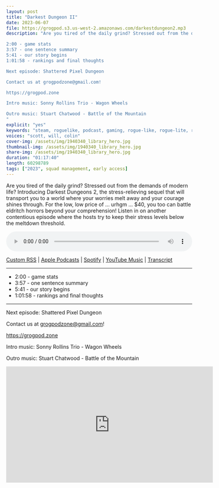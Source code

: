 ```yaml
---
layout: post
title: "Darkest Dungeon II"
date: 2023-06-07
file: https://grogpod.s3.us-west-2.amazonaws.com/darkestdungeon2.mp3
description: "Are you tired of the daily grind? Stressed out from the demands of modern life? Introducing Darkest Dungeons 2, the stress-relieving sequel that will transport you to a world where your worries melt away and your courage shines through. For the low, low price of ... urhgm ... $40, you too can battle eldritch horrors beyond your comprehension! Listen in on another contentious episode where the hosts try to keep their stress levels below the meltdown threshold. 

2:00 - game stats
3:57 - one sentence summary
5:41 - our story begins
1:01:58 - rankings and final thoughts

Next episode: Shattered Pixel Dungeon

Contact us at grogpodzone@gmail.com!

https://grogpod.zone

Intro music: Sonny Rollins Trio - Wagon Wheels

Outro music: Stuart Chatwood - Battle of the Mountain
"
explicit: "yes" 
keywords: "steam, roguelike, podcast, gaming, rogue-like, rogue-lite, roguelite"
voices: "scott, will, colin"
cover-img: /assets/img/1940340_library_hero.jpg
thumbnail-img: /assets/img/1940340_library_hero.jpg
share-img: /assets/img/1940340_library_hero.jpg
duration: "01:17:40"
length: 60298789 
tags: ["2023", squad management, early access]
---
```

Are you tired of the daily grind? Stressed out from the demands of modern life? Introducing Darkest Dungeons 2, the stress-relieving sequel that will transport you to a world where your worries melt away and your courage shines through. For the low, low price of ... urhgm ... $40, you too can battle eldritch horrors beyond your comprehension! Listen in on another contentious episode where the hosts try to keep their stress levels below the meltdown threshold. 

<div class="container">
  <audio controls style="width: 100%;">
    <source src="https://grogpod.s3.us-west-2.amazonaws.com/darkestdungeon2.mp3" type="audio/mpeg">
  </audio>
</div>

[Custom RSS](https://grogpod.zone/feed.xml) | [Apple Podcasts](https://podcasts.apple.com/us/podcast/darkest-dungeon-ii/id1650474911?i=1000615959666) | [Spotify](https://open.spotify.com/episode/5Ez4L4xSDQOktJW2DDvrq4?si=5dZS4CJdQ6mCtuqclThrEA) | [YouTube Music](https://www.youtube.com/playlist?list=PL-ShOmyMvd4jYFChE6tgj0JYG8RKK4xe0) | [Transcript](https://github.com/ScottBurger/going_rogue_podcast/blob/master/docs/transcripts/darkest_dungeon_2.txt)

---

* 2:00 - game stats
* 3:57 - one sentence summary
* 5:41 - our story begins
* 1:01:58 - rankings and final thoughts

---

Next episode: Shattered Pixel Dungeon

Contact us at grogpodzone@gmail.com!

https://grogpod.zone

Intro music: Sonny Rollins Trio - Wagon Wheels

Outro music: Stuart Chatwood - Battle of the Mountain

<div class="embed-responsive embed-responsive-16by9">
<iframe width="560" height="315" src="https://www.youtube.com/embed/prU8mdsLTI8" title="YouTube video player" frameborder="0" allow="accelerometer; autoplay; clipboard-write; encrypted-media; gyroscope; picture-in-picture" allowfullscreen></iframe>
</div>
